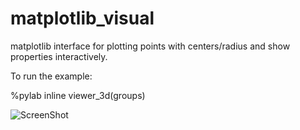 # matplotlib_visual
matplotlib interface for plotting points with centers/radius and show properties interactively.

To run the example:

%pylab inline
viewer_3d(groups)

![ScreenShot](https://cloud.githubusercontent.com/assets/7592501/12302203/4fce7eb6-ba24-11e5-95fc-3c72cf90348a.png)
